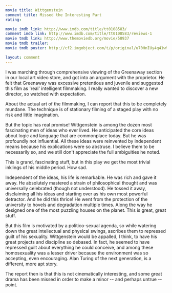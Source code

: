 ```yaml
---
movie title: Wittgenstein
comment title: Missed the Interesting Part
rating: 

movie imdb link: http://www.imdb.com/title/tt0108583/
comment imdb link: http://www.imdb.com/title/tt0108583/reviews-1
movie tmdb link: http://www.themoviedb.org/movie/58937
movie tmdb trailer: 
movie tmdb poster: http://cf2.imgobject.com/t/p/original/u70HnIUy4q41wM1ai368geY3F0u.jpg

layout: comment
---
```


I was marching through comprehensive viewing of the Greenaway section in our local art video store, and got into an argument with the proprietor. He felt that Greenaway was excessive pretentious and juvenile and suggested this film as 'real' intelligent filmmaking. I really wanted to discover a new director, so watched with expectation.

About the actual art of the filmmaking, I can report that this to be completely mundane. The technique is of stationary filming of a staged play with no risk and little imagination.

But the topic has real promise! Wittgenstein is among the dozen most fascinating men of ideas who ever lived. He anticipated the core ideas about logic and language that are commonplace today. But he was profoundly not influential. All these ideas were reinvented by independent means because his explications were so abstruse. I believe them to be necessarily so, and we still don't appreciate the full ambiguities he noted.

This is grand, fascinating stuff, but in this play we get the most trivial inklings of his middle period. How sad.

Independent of the ideas, his life is remarkable. He was rich and gave it away. He absolutely mastered a strain of philosophical thought and was universally celebrated (though not understood). He tossed it away, disclaiming all his ideas and starting over as his own most powerful detractor. And he did this thrice! He went from the protection of the university to hovels and degradation multiple times. Along the way he designed one of the most puzzling houses on the planet. This is great, great stuff.

But this film is motivated by a politico-sexual agenda, so while watering down the great intellectual and physical swings, ascribes them to repressed guilt of his sexuality. Wittgenstein would be appalled, I think, to have his great projects and discipline so debased. In fact, he seemed to have repressed guilt about everything he could conceive, and among these homosexuality was a lesser driver because the environment was so accepting, even encouraging. Alan Turing of the next generation, is a different, more apt story.

The report then is that this is not cinematically interesting, and some great drama has been missed in order to make a minor -- and perhaps untrue -- point.